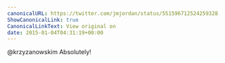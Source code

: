```yaml
---
canonicalURL: https://twitter.com/jmjordan/status/551596712524259328
ShowCanonicalLink: true
CanonicalLinkText: View original on
date: 2015-01-04T04:31:19+00:00
---
```

@krzyzanowskim Absolutely!